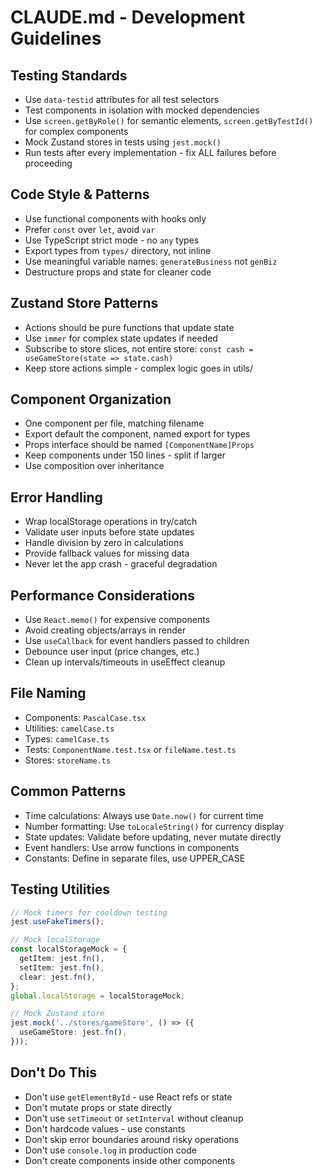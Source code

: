 # CLAUDE.md - Development Guidelines

## Testing Standards
- Use `data-testid` attributes for all test selectors
- Test components in isolation with mocked dependencies
- Use `screen.getByRole()` for semantic elements, `screen.getByTestId()` for complex components
- Mock Zustand stores in tests using `jest.mock()`
- Run tests after every implementation - fix ALL failures before proceeding

## Code Style & Patterns
- Use functional components with hooks only
- Prefer `const` over `let`, avoid `var`
- Use TypeScript strict mode - no `any` types
- Export types from `types/` directory, not inline
- Use meaningful variable names: `generateBusiness` not `genBiz`
- Destructure props and state for cleaner code

## Zustand Store Patterns
- Actions should be pure functions that update state
- Use `immer` for complex state updates if needed
- Subscribe to store slices, not entire store: `const cash = useGameStore(state => state.cash)`
- Keep store actions simple - complex logic goes in utils/

## Component Organization
- One component per file, matching filename
- Export default the component, named export for types
- Props interface should be named `[ComponentName]Props`
- Keep components under 150 lines - split if larger
- Use composition over inheritance

## Error Handling
- Wrap localStorage operations in try/catch
- Validate user inputs before state updates
- Handle division by zero in calculations
- Provide fallback values for missing data
- Never let the app crash - graceful degradation

## Performance Considerations
- Use `React.memo()` for expensive components
- Avoid creating objects/arrays in render
- Use `useCallback` for event handlers passed to children
- Debounce user input (price changes, etc.)
- Clean up intervals/timeouts in useEffect cleanup

## File Naming
- Components: `PascalCase.tsx`
- Utilities: `camelCase.ts`
- Types: `camelCase.ts`
- Tests: `ComponentName.test.tsx` or `fileName.test.ts`
- Stores: `storeName.ts`

## Common Patterns
- Time calculations: Always use `Date.now()` for current time
- Number formatting: Use `toLocaleString()` for currency display
- State updates: Validate before updating, never mutate directly
- Event handlers: Use arrow functions in components
- Constants: Define in separate files, use UPPER_CASE

## Testing Utilities
```typescript
// Mock timers for cooldown testing
jest.useFakeTimers();

// Mock localStorage
const localStorageMock = {
  getItem: jest.fn(),
  setItem: jest.fn(),
  clear: jest.fn(),
};
global.localStorage = localStorageMock;

// Mock Zustand store
jest.mock('../stores/gameStore', () => ({
  useGameStore: jest.fn(),
}));
```

## Don't Do This
- Don't use `getElementById` - use React refs or state
- Don't mutate props or state directly
- Don't use `setTimeout` or `setInterval` without cleanup
- Don't hardcode values - use constants
- Don't skip error boundaries around risky operations
- Don't use `console.log` in production code
- Don't create components inside other components